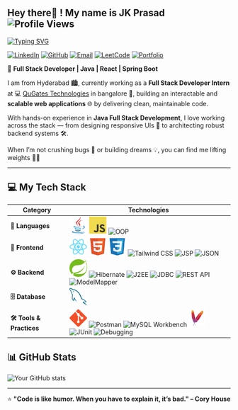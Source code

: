 
## Hey there👋 !  My name is JK Prasad  ![Profile Views](https://komarev.com/ghpvc/?username=JKPrasad01&label=Profile%20Views&color=0e75b6&style=flat)
[![Typing SVG](https://readme-typing-svg.herokuapp.com?size=24&width=600&lines=Hi+👋,+I'm+Jillivari+Kuruva+Prasad;Full+Stack+Developer;Java+%7C+Spring+Boot+%7C+React+JS;Building+Scalable+Web+Applications)](https://git.io/typing-svg)


[![LinkedIn](https://img.shields.io/badge/LinkedIn-blue?logo=linkedin&logoColor=white)](https://linkedin.com/in/jk-prasad)
[![GitHub](https://img.shields.io/badge/GitHub-black?logo=github&logoColor=white)](https://github.com/JKPrasad01)
[![Email](https://img.shields.io/badge/Email-D14836?logo=gmail&logoColor=white)](mailto:prasadjk2241@gmail.com)
[![LeetCode](https://img.shields.io/badge/LeetCode-orange?logo=leetcode&logoColor=white)](https://leetcode.com/JK_PRASAD/)
[![Portfolio](https://img.shields.io/badge/Portfolio-%23FF0000?style=flat&logo=google-chrome&logoColor=white)](https://jkprasad01.github.io/My-portfolio)






🚀 **Full Stack Developer | Java | React | Spring Boot**  

I am from Hyderabad 🏙️, currently working as a **Full Stack Developer Intern** at 💻  [QuGates Technologies](https://qugates.com/qugates/q/) in bangalore 📍, building an interactable and **scalable web applications** 🌐 by delivering clean, maintainable code.  

With hands-on experience in **Java Full Stack Development**, I love working across the stack — from designing responsive UIs 🎨 to architecting robust backend systems 🛠️.  

When I’m not crushing bugs 🐞 or building dreams 💡, you can find me lifting weights 🏋️‍♂️

---

## 💻 My Tech Stack  

| **Category**     | **Technologies** |
|------------------|------------------|
| **📝 Languages** | <img src="https://raw.githubusercontent.com/devicons/devicon/master/icons/java/java-original.svg" width="40" title="Java"/> <img src="https://raw.githubusercontent.com/devicons/devicon/master/icons/javascript/javascript-original.svg" width="40" title="JavaScript"/> <img src="https://img.shields.io/badge/OOP-007ACC?style=for-the-badge&logoColor=white" height="28" title="OOP"/> |
| **🎨 Frontend**  | <img src="https://raw.githubusercontent.com/devicons/devicon/master/icons/react/react-original.svg" width="40" title="React"/> <img src="https://raw.githubusercontent.com/devicons/devicon/master/icons/html5/html5-original.svg" width="40" title="HTML5"/> <img src="https://raw.githubusercontent.com/devicons/devicon/master/icons/css3/css3-original.svg" width="40" title="CSS3"/> <img src="https://img.icons8.com/color/48/tailwindcss.png" width="40" title="Tailwind CSS"/> <img src="https://img.icons8.com/color/48/java-coffee-cup-logo.png" width="40" title="JSP"/> <img src="https://img.icons8.com/color/48/json--v1.png" width="40" title="JSON"/> |
| **⚙️ Backend**   | <img src="https://raw.githubusercontent.com/devicons/devicon/master/icons/spring/spring-original.svg" width="40" title="Spring Boot"/> <img src="https://upload.wikimedia.org/wikipedia/commons/2/22/Hibernate_logo_a.png" width="80" title="Hibernate"/> <img src="https://img.icons8.com/color/48/java-coffee-cup-logo.png" width="40" title="J2EE"/> <img src="https://img.icons8.com/ios-filled/50/000000/data.png" width="40" title="JDBC"/> <img src="https://img.icons8.com/color/48/api-settings.png" width="40" title="REST API"/> <img src="https://img.shields.io/badge/ModelMapper-7952B3?style=for-the-badge&logoColor=white" height="28" title="ModelMapper"/> |
| **🗄 Database**  | <img src="https://raw.githubusercontent.com/devicons/devicon/master/icons/mysql/mysql-original.svg" width="40" title="MySQL"/> |
| **🛠 Tools & Practices** | <img src="https://raw.githubusercontent.com/devicons/devicon/master/icons/git/git-original.svg" width="40" title="Git"/> <img src="https://www.vectorlogo.zone/logos/getpostman/getpostman-icon.svg" width="40" title="Postman"/> <img src="https://img.icons8.com/fluency/48/mysql-logo.png" width="40" title="MySQL Workbench"/> <img src="https://raw.githubusercontent.com/devicons/devicon/master/icons/maven/maven-original.svg" width="40" title="Maven"/> <img src="https://img.icons8.com/color/48/test-tube.png" width="40" title="JUnit"/> <img src="https://img.shields.io/badge/Debugging-FF6F00?style=for-the-badge&logoColor=white" height="28" title="Debugging"/> |

## 📊 GitHub Stats

![Your GitHub stats](https://github-readme-stats.vercel.app/api?username=JKPrasad01&show_icons=true&theme=tokyonight)






---

⭐ **"Code is like humor. When you have to explain it, it’s bad." – Cory House**



<!--
**JKPrasad01/JKPrasad01** is a ✨ _special_ ✨ repository because its `README.md` (this file) appears on your GitHub profile.

Here are some ideas to get you started:

- 🔭 I’m currently working on ...
- 🌱 I’m currently learning ...
- 👯 I’m looking to collaborate on ...
- 🤔 I’m looking for help with ...
- 💬 Ask me about ...
- 📫 How to reach me: ...
- 😄 Pronouns: ...
- ⚡ Fun fact: ...
-->
